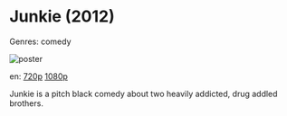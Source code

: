 # Junkie (2012)

Genres: comedy

![poster](http://image.tmdb.org/t/p/w500/hQkUUQRw1SCNGywMrUSW0sBNbDd.jpg)

en:
  [720p](magnet:?xt=urn:btih:3F7363544BD5A51A2F84B6BB5C32E5DF43500D66&tr=udp://glotorrents.pw:6969/announce&tr=udp://tracker.opentrackr.org:1337/announce&tr=udp://torrent.gresille.org:80/announce&tr=udp://tracker.openbittorrent.com:80&tr=udp://tracker.coppersurfer.tk:6969&tr=udp://tracker.leechers-paradise.org:6969&tr=udp://p4p.arenabg.ch:1337&tr=udp://tracker.internetwarriors.net:1337)
  [1080p](magnet:?xt=urn:btih:8114BAEFCD811600E7539750D758F76599B81195&tr=udp://glotorrents.pw:6969/announce&tr=udp://tracker.opentrackr.org:1337/announce&tr=udp://torrent.gresille.org:80/announce&tr=udp://tracker.openbittorrent.com:80&tr=udp://tracker.coppersurfer.tk:6969&tr=udp://tracker.leechers-paradise.org:6969&tr=udp://p4p.arenabg.ch:1337&tr=udp://tracker.internetwarriors.net:1337)
  


Junkie is a pitch black comedy about two heavily addicted, drug addled brothers.